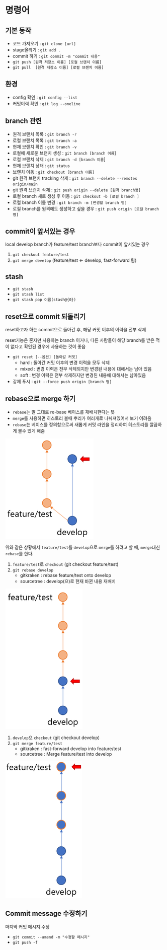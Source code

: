 # 명령어

## 기본 동작

* 코드 가져오기 : `git clone [url]`
* stage올리기 : `git add .`
* commit 하기 : `git commit -m "commit 내용"`
* `git push [원격 저장소 이름] [로컬 브랜치 이름]`
* `git pull  [원격 저장소 이름] [로컬 브랜치 이름]`



## 환경

* config 확인 : `git config --list`
* 커밋이력 확인 : `git log --oneline`

## branch 관련

* 원격 브랜치 목록 : `git branch -r`
* 로컬 브랜치 목록 : `git branch -a`
* 현재 브랜치 확인 : `git branch -v`
* 로컬에 새로운 브랜치 생성 : `git branch [branch 이름`\]
* 로컬 브랜치 삭제 : `git branch -d [branch 이름`\]
* 현재 브랜치 상태 : `git status`
* 브랜치 이동 : `git checkout [branch 이름]`
* git 원격 브랜치 tracking 삭제 : `git branch --delete --remotes origin/main`
* git 원격 브랜치 삭제 : `git push origin --delete [원격 branch명]`
* 로컬 branch 새로 생성 후 이동 : `git checkout -b [로컬 branch ]`
* 로컬 branch 이름 변경 : `git branch -m [변경할 branch 명]`
* 로컬 branch를 원격에도 생성하고 싶을 경우 : `git push origin [로컬 branch 명]`

## commit이 앞서있는 경우

local develop branch가 feature/test branch보다 commit이 앞서있는 경우

1. `git checkout feature/test`
2. `git merge develop`  \(feature/test &lt;- develop, fast-forward 됨\)

## stash

* `git stash`
* `git stash list`
* `git stash pop 이름(stash@{0})`

## reset으로 commit 되돌리기

reset하고자 하는 commit으로 돌아간 후, 해당 커밋 이후의 이력을 전부 삭제

reset기능은 혼자만 사용하는 branch 이거나, 다른 사람들이 해당 branch를 받은 적이 없다고 확인된 경우에 사용하는 것이 좋음

* `git reset [--옵션] [돌아갈 커밋]`
  * hard : 돌아간 커밋 이후의 변경 이력을 모두 삭제
  * mixed : 변경 이력은 전부 삭제되지만 변경된 내용에 대해서는 남아 있음
  * soft : 변경 이력은 전부 삭제하지만 변경된 내용에 대해서는 남아있음
* 강제 푸시 : `git --force push origin [branch 명]`

## rebase으로 merge 하기

* `rebase`는 말 그대로 re-base 베이스를 재배치한다는 뜻
* `merge`를 사용하면 히스토리 볼때 뿌리가 여러개로 나눠져있어서 보기 어려움
* `rebase`는 베이스를 정의함으로써 새롭게 커밋 라인을 정리하여 히스토리를 깔끔하게 볼수 있게 해줌

![](../.gitbook/assets/image%20%2830%29.png)

위와 같은 상황에서 `feature/test`를 `develop`으로 `merge`를 하려고 할 때, `merge`대신 `rebase`를 한다.

1. `feature/test`로 `checkout`  \(git checkout feature/test\)
2. `git rebase develop`
   * gitkraken : rebase feature/test onto develop
   * sourcetree : develop\(으\)로 현재 바뀐 내용 재배치

![](../.gitbook/assets/image%20%2827%29.png)

1. `develop`으 `checkout` \(git checkout develop\)
2. `git merge feature/test`
   * gitkraken : fast-forward develop into feature/test
   * sourcetree : Merge feature/test into develop

![](../.gitbook/assets/image%20%2829%29.png)

## Commit message 수정하기

마지막 커밋 메시지 수정

* `git commit --amend -m "수정할 메시지"`
* `git push -f`

